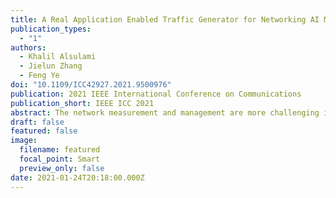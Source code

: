 ```yaml
---
title: A Real Application Enabled Traffic Generator for Networking AI Model Development
publication_types:
  - "1"
authors:
  - Khalil Alsulami
  - Jielun Zhang
  - Feng Ye
doi: "10.1109/ICC42927.2021.9500976"
publication: 2021 IEEE International Conference on Communications
publication_short: IEEE ICC 2021
abstract: The network measurement and management are more challenging in the next generation network systems due to the increasing demand for communications and complex network infrastructure. The emerging artificial intelligence (AI) algorithms have recently attracted much attention in networking systems, such as AI-based network traffic classification, traffic prediction, intrusion detection system, etc. The development and maintenance of networking AI models usually require many traffic data samples from real applications. However, there are only a few such datasets. In this paper, we develop a real application enabled traffic generator for AI model development in networking. In particular, a data loader is provided to establish two databases. One is a payload database consisting of packets from real applications. The other one is a traffic database that consists of network traffic patterns that follow real applications. The traffic generator allows a user to generate data traffic that mimics a mixture of real applications. Reconfigurability is also provided for arbitrary traffic generation. Evaluation is conducted by developing two networking AI models based on simulated traffic. The testing on real network traffic demonstrates that the developed traffic generator can help networking AI model development.
draft: false
featured: false
image:
  filename: featured
  focal_point: Smart
  preview_only: false
date: 2021-01-24T20:18:00.000Z
---
```

